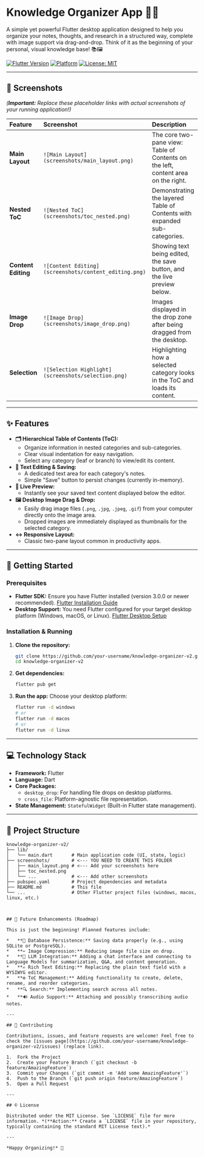       
# Knowledge Organizer App 🧠✨

A simple yet powerful Flutter desktop application designed to help you organize your notes, thoughts, and research in a structured way, complete with image support via drag-and-drop. Think of it as the beginning of your personal, visual knowledge base! 📚🖼️

[![Flutter Version](https://img.shields.io/badge/Flutter-%3E%3D3.0.0-blue.svg)](https://flutter.dev)
[![Platform](https://img.shields.io/badge/Platform-Desktop-lightgrey.svg)](https://flutter.dev/desktop)
[![License: MIT](https://img.shields.io/badge/License-MIT-yellow.svg)](https://opensource.org/licenses/MIT) <!-- Add a LICENSE file -->

---

## 📸 Screenshots

*(**Important:** Replace these placeholder links with actual screenshots of your running application!)*

| Feature             | Screenshot                                        | Description                                                                 |
| :------------------ | :------------------------------------------------ | :-------------------------------------------------------------------------- |
| **Main Layout**     | `![Main Layout](screenshots/main_layout.png)`     | The core two-pane view: Table of Contents on the left, content area on the right. |
| **Nested ToC**      | `![Nested ToC](screenshots/toc_nested.png)`       | Demonstrating the layered Table of Contents with expanded sub-categories.   |
| **Content Editing** | `![Content Editing](screenshots/content_editing.png)` | Showing text being edited, the save button, and the live preview below.     |
| **Image Drop**      | `![Image Drop](screenshots/image_drop.png)`       | Images displayed in the drop zone after being dragged from the desktop.     |
| **Selection**       | `![Selection Highlight](screenshots/selection.png)` | Highlighting how a selected category looks in the ToC and loads its content. |

---

## ✨ Features

*   **🗂️ Hierarchical Table of Contents (ToC):**
    *   Organize information in nested categories and sub-categories.
    *   Clear visual indentation for easy navigation.
    *   Select any category (leaf or branch) to view/edit its content.
*   **📝 Text Editing & Saving:**
    *   A dedicated text area for each category's notes.
    *   Simple "Save" button to persist changes (currently in-memory).
*   **👀 Live Preview:**
    *   Instantly see your saved text content displayed below the editor.
*   **🖼️ Desktop Image Drag & Drop:**
    *   Easily drag image files (`.png`, `.jpg`, `.jpeg`, `.gif`) from your computer directly onto the image area.
    *   Dropped images are immediately displayed as thumbnails for the selected category.
*   **↔️ Responsive Layout:**
    *   Classic two-pane layout common in productivity apps.

---

## 🚀 Getting Started

### Prerequisites

*   **Flutter SDK:** Ensure you have Flutter installed (version 3.0.0 or newer recommended). [Flutter Installation Guide](https://docs.flutter.dev/get-started/install)
*   **Desktop Support:** You need Flutter configured for your target desktop platform (Windows, macOS, or Linux). [Flutter Desktop Setup](https://docs.flutter.dev/desktop)

### Installation & Running

1.  **Clone the repository:**
    ```bash
    git clone https://github.com/your-username/knowledge-organizer-v2.git # Replace with your repo URL
    cd knowledge-organizer-v2
    ```
2.  **Get dependencies:**
    ```bash
    flutter pub get
    ```
3.  **Run the app:**
    Choose your desktop platform:
    ```bash
    flutter run -d windows
    # or
    flutter run -d macos
    # or
    flutter run -d linux
    ```

---

## 💻 Technology Stack

*   **Framework:** Flutter
*   **Language:** Dart
*   **Core Packages:**
    *   `desktop_drop`: For handling file drops on desktop platforms.
    *   `cross_file`: Platform-agnostic file representation.
*   **State Management:** `StatefulWidget` (Built-in Flutter state management).

---

      
## 📁 Project Structure

```text
knowledge-organizer-v2/
├── lib/
│   └── main.dart       # Main application code (UI, state, logic)
├── screenshots/        # <--- YOU NEED TO CREATE THIS FOLDER
│   ├── main_layout.png # <--- Add your screenshots here
│   ├── toc_nested.png
│   └── ...             # <--- Add other screenshots
├── pubspec.yaml        # Project dependencies and metadata
├── README.md           # This file
└── ...                 # Other Flutter project files (windows, macos, linux, etc.)



## 🔮 Future Enhancements (Roadmap)

This is just the beginning! Planned features include:

*   **💾 Database Persistence:** Saving data properly (e.g., using SQLite or PostgreSQL).
*   **✂️ Image Compression:** Reducing image file size on drop.
*   **🤖 LLM Integration:** Adding a chat interface and connecting to Language Models for summarization, Q&A, and content generation.
*   **✍️ Rich Text Editing:** Replacing the plain text field with a WYSIWYG editor.
*   **⚙️ ToC Management:** Adding functionality to create, delete, rename, and reorder categories.
*   **🔍 Search:** Implementing search across all notes.
*   **🔊 Audio Support:** Attaching and possibly transcribing audio notes.

---

## 🙏 Contributing

Contributions, issues, and feature requests are welcome! Feel free to check the [issues page](https://github.com/your-username/knowledge-organizer-v2/issues) (replace link).

1.  Fork the Project
2.  Create your Feature Branch (`git checkout -b feature/AmazingFeature`)
3.  Commit your Changes (`git commit -m 'Add some AmazingFeature'`)
4.  Push to the Branch (`git push origin feature/AmazingFeature`)
5.  Open a Pull Request

---

## ©️ License

Distributed under the MIT License. See `LICENSE` file for more information. *(**Action:** Create a `LICENSE` file in your repository, typically containing the standard MIT License text).*

---

*Happy Organizing!* 🎉

    